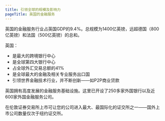 ```yaml
---
title: 引领全球的规模及影响力
pageTitle: 英国的金融服务
---
```


英国的金融服务行业占英国GDP的9.4%。总规模为1400亿英镑，远超德国（800亿英镑）和法国（500亿英镑）的总和。

英国：

- 是最大的跨境银行中心
- 是全球第四大银行中心
- 占全球外汇交易总额的41%
- 是全球最大的金融及相关专业服务出口国
- 引领世界金融技术行业，并不断创新——如P2P商业贷款

英国拥有高度发展的金融服务基础设施。这里已开设了250多家外国银行以及近600家外国金融服务公司。

在伦敦证券交易所上市可让您的公司进入最大、最国际化的证交所之一——国外上市公司数量仅次于纽约证交所。
